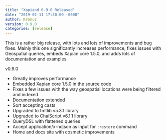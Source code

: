 ```yaml
---
title: "Xapiand 0.9.0 Released"
date: "2019-02-11 17:30:00 -0600"
author: Kronuz
version: 0.9.0
categories: [release]
---
```


This is a rather big release, with lots and lots of improvements and bug fixes.
Mainly this one significantly increases performance, fixes issues with Geospatial
queries, embeds Xapian core 1.5.0, and adds lots of documentation and examples.


v0.9.0
- Greatly improves performance
- Embedded Xapian core 1.5.0 in the source code
- Fixes a few issues with the way geospatial locations were
  being filtered and indexed
- Documentation extended
- Sort accepting casts
- Upgraded to fmtlib v5.3.1 library
- Upgraded to ChaiScript v6.1.1 library
- QueryDSL with flattened queries
- Accept application/x-ndjson as input for `:restore` command
- Home and docs site with cosmetic improvements
